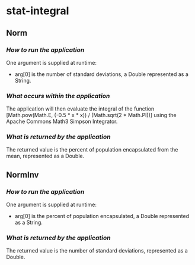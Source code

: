 # stat-integral

## Norm

### _How to run the application_
One argument is supplied at runtime:
* arg[0] is the number of standard deviations, a Double represented as a String.

### _What occurs within the application_
The application will then evaluate the integral of the function
[Math.pow(Math.E, (-0.5 * x * x)) / (Math.sqrt(2 * Math.PI))]
using the Apache Commons Math3 Simpson Integrator.

### _What is returned by the application_
The returned value is the percent of population encapsulated from the mean, represented as a Double.



## NormInv

### _How to run the application_
One argument is supplied at runtime:
* arg[0] is the percent of population encapsulated, a Double represented as a String.

### _What is returned by the application_
The returned value is the number of standard deviations, represented as a Double.
